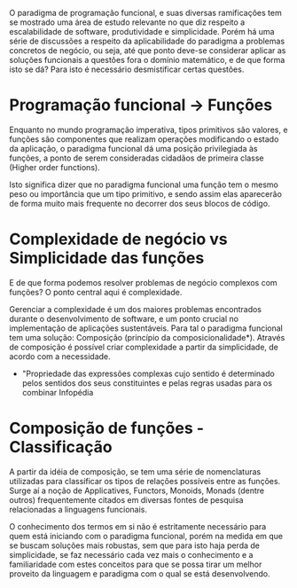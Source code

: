 O paradigma de programação funcional, e suas diversas ramificações tem se mostrado uma área de estudo relevante no que diz respeito a escalabilidade de software, produtividade e simplicidade. Porém há uma série de discussões a respeito da aplicabilidade do paradigma a problemas concretos de negócio, ou seja, até que ponto deve-se considerar aplicar as soluções funcionais a questões fora o domínio matemático, e de que forma isto se dá? Para isto é necessário desmistificar certas questões.

Programação funcional -> Funções
=========
Enquanto no mundo programação imperativa, tipos primitivos são valores, e funções são componentes que realizam operações modificando o estado da aplicação, o paradigma funcional dá uma posição privilegiada às funções, a ponto de serem consideradas cidadãos de primeira classe (Higher order functions). 

Isto significa dizer que no paradigma funcional uma função tem o mesmo peso ou importância que um tipo primitivo, e sendo assim elas aparecerão de forma muito mais frequente no decorrer dos seus blocos de código. 

Complexidade de negócio vs Simplicidade das funções
=========
E de que forma podemos resolver problemas de negócio complexos com funções? O ponto central aqui é complexidade.

Gerenciar a complexidade é um dos maiores problemas encontrados durante o desenvolvimento de software, e um ponto crucial no implementação de aplicações sustentáveis. Para tal o paradigma funcional tem uma solução: Composição (princípio da composicionalidade*). Através de composição é possível criar complexidade a partir da simplicidade, de acordo com a necessidade.

* "Propriedade das expressões complexas cujo sentido é determinado pelos sentidos dos seus constituintes e pelas regras usadas para os combinar
Infopédia 


Composição de funções - Classificação
=========
A partir da idéia de composição, se tem uma série de nomenclaturas utilizadas para classificar os tipos de relações possíveis entre as funções. Surge aí a noção de Applicatives, Functors, Monoids, Monads (dentre outros) frequentemente citados em diversas fontes de pesquisa relacionadas a linguagens funcionais. 

O conhecimento dos termos em si não é estritamente necessário para quem está iniciando com o paradigma funcional, porém na medida em que se buscam soluções mais robustas, sem que para isto haja perda de simplicidade, se faz necessário cada vez mais o conhecimento e a familiaridade com estes conceitos para que se possa tirar um melhor proveito da linguagem e paradigma com o qual se está desenvolvendo.

